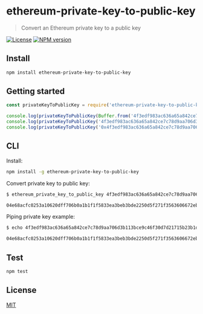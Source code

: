# ethereum-private-key-to-public-key

> Convert an Ethereum private key to a public key

[![License](http://img.shields.io/badge/license-MIT-blue.svg)](https://raw.githubusercontent.com/miguelmota/ethereum-private-key-to-public-key/master/LICENSE)
[![NPM version](https://badge.fury.io/js/ethereum-private-key-to-public-key.svg)](http://badge.fury.io/js/ethereum-private-key-to-public-key)

## Install

```bash
npm install ethereum-private-key-to-public-key
```

## Getting started

```javascript
const privateKeyToPublicKey = require('ethereum-private-key-to-public-key')

console.log(privateKeyToPublicKey(Buffer.from('4f3edf983ac636a65a842ce7c78d9aa706d3b113bce9c46f30d7d21715b23b1d', 'hex')).toString('hex')) // '04e68acfc0253a10620dff706b0a1b1f1f5833ea3beb3bde2250d5f271f3563606672ebc45e0b7ea2e816ecb70ca03137b1c9476eec63d4632e990020b7b6fba39'
console.log(privateKeyToPublicKey('4f3edf983ac636a65a842ce7c78d9aa706d3b113bce9c46f30d7d21715b23b1d').toString('hex')) // '04e68acfc0253a10620dff706b0a1b1f1f5833ea3beb3bde2250d5f271f3563606672ebc45e0b7ea2e816ecb70ca03137b1c9476eec63d4632e990020b7b6fba39'
console.log(privateKeyToPublicKey('0x4f3edf983ac636a65a842ce7c78d9aa706d3b113bce9c46f30d7d21715b23b1d').toString('hex')) // '04e68acfc0253a10620dff706b0a1b1f1f5833ea3beb3bde2250d5f271f3563606672ebc45e0b7ea2e816ecb70ca03137b1c9476eec63d4632e990020b7b6fba39'
```

## CLI

Install:

```bash
npm install -g ethereum-private-key-to-public-key
```

Convert private key to public key:

```bash
$ ethereum_private_key_to_public_key 4f3edf983ac636a65a842ce7c78d9aa706d3b113bce9c46f30d7d21715b23b1d

04e68acfc0253a10620dff706b0a1b1f1f5833ea3beb3bde2250d5f271f3563606672ebc45e0b7ea2e816ecb70ca03137b1c9476eec63d4632e990020b7b6fba39
```

Piping private key example:

```bash
$ echo 4f3edf983ac636a65a842ce7c78d9aa706d3b113bce9c46f30d7d21715b23b1d | ethereum_private_key_to_public_key

04e68acfc0253a10620dff706b0a1b1f1f5833ea3beb3bde2250d5f271f3563606672ebc45e0b7ea2e816ecb70ca03137b1c9476eec63d4632e990020b7b6fba39
```

## Test

```bash
npm test
```

## License

[MIT](LICENSE)
